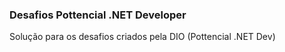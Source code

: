 ### Desafios Pottencial .NET Developer

Solução para os desafios criados pela DIO (Pottencial .NET Dev)